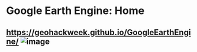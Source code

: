 # Google Earth Engine: Home
https://geohackweek.github.io/GoogleEarthEngine/
![image](https://user-images.githubusercontent.com/87138262/160134042-48a105bb-ca59-470e-b59c-25eff8a19eec.png)
---

